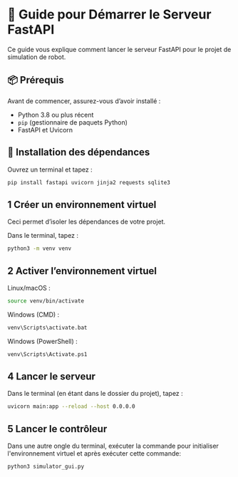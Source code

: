 # 🚀 Guide pour Démarrer le Serveur FastAPI

Ce guide vous explique comment lancer le serveur FastAPI pour le projet de simulation de robot.

## 📦 Prérequis

Avant de commencer, assurez-vous d’avoir installé :

- Python 3.8 ou plus récent
- `pip` (gestionnaire de paquets Python)
- FastAPI et Uvicorn

## 🔧 Installation des dépendances

Ouvrez un terminal et tapez :

```bash
pip install fastapi uvicorn jinja2 requests sqlite3
```


## 1 Créer un environnement virtuel

Ceci permet d’isoler les dépendances de votre projet.

Dans le terminal, tapez :

```bash
python3 -m venv venv
```

## 2 Activer l’environnement virtuel

Linux/macOS :


```bash
source venv/bin/activate
```
Windows (CMD) :
```bash
venv\Scripts\activate.bat
```
Windows (PowerShell) :
```bash
venv\Scripts\Activate.ps1
```

## 4 Lancer le serveur 
Dans le terminal (en étant dans le dossier du projet), tapez :
```bash
uvicorn main:app --reload --host 0.0.0.0
``` 

## 5 Lancer le contrôleur
Dans une autre ongle du terminal, exécuter la commande pour initialiser l'environnement virtuel et après exécuter cette commande:
```bash
python3 simulator_gui.py
``` 